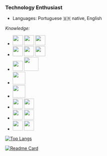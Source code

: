 ### Technology Enthusiast

- Languages: Portuguese :brazil: native, English             

*Knowledge:*

 - <img src="https://cdn.jsdelivr.net/gh/devicons/devicon/icons/c/c-original.svg" width="32" height="32"/> <img src="https://cdn.jsdelivr.net/gh/devicons/devicon/icons/java/java-original.svg" width="32" height="32"/> <img src="https://cdn.jsdelivr.net/gh/devicons/devicon/icons/python/python-original.svg" width="32" height="32"/>
 - <img src="https://cdn.jsdelivr.net/gh/devicons/devicon/icons/html5/html5-original-wordmark.svg" width="32" height="32"/> <img src="https://cdn.jsdelivr.net/gh/devicons/devicon/icons/css3/css3-original-wordmark.svg" width="32" height="32"/> <img src="https://cdn.jsdelivr.net/gh/devicons/devicon/icons/bootstrap/bootstrap-original.svg" width="32" height="32"/>
 - <img src="https://cdn.jsdelivr.net/gh/devicons/devicon/icons/javascript/javascript-original.svg" width="32" height="32"/> <img src="https://cdn.jsdelivr.net/gh/devicons/devicon/icons/nodejs/nodejs-plain-wordmark.svg" width="46" height="44"/>
 - <img src="https://cdn.jsdelivr.net/gh/devicons/devicon/icons/php/php-original.svg" width="40" height="40"/>
 - <img src="https://cdn.jsdelivr.net/gh/devicons/devicon/icons/wordpress/wordpress-original.svg" width="40" height="40"/>
 - <img src="https://cdn.jsdelivr.net/gh/devicons/devicon/icons/postgresql/postgresql-original.svg" width="32" height="32"/> <img src="https://cdn.jsdelivr.net/gh/devicons/devicon/icons/mysql/mysql-original-wordmark.svg" width="32" height="32"/>
 - <img src="https://cdn.jsdelivr.net/gh/devicons/devicon/icons/git/git-original.svg" width="32" height="32"/> <img src="https://cdn.jsdelivr.net/gh/devicons/devicon/icons/github/github-original.svg" width="32" height="32"/>
 - <img src="https://cdn.jsdelivr.net/gh/devicons/devicon/icons/linux/linux-original.svg" width="32" height="32"/> <img src="https://cdn.jsdelivr.net/gh/devicons/devicon/icons/windows8/windows8-original.svg" width="32" height="32"/>
 
 [![Top Langs](https://github-readme-stats.vercel.app/api/top-langs/?username=Lemersom&layout=compact&theme=dark)](https://github.com/anuraghazra/github-readme-stats)
 
 [![Readme Card](https://github-readme-stats.vercel.app/api/pin/?username=Lemersom&repo=Lemersom.github.io&theme=dark)](https://github.com/Lemersom/Lemersom.github.io)
 
